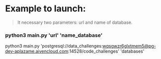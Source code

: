 # Example to launch:

> It necessary two parameters: url and name of database. 
### python3 main.py 'url' 'name_database' 

python3 main.py 'postgresql://data_challenges:wqsgwzr6glxtmem5@pg-dev-aplazame.aivencloud.com:14528/code_challenges' 'databases'
